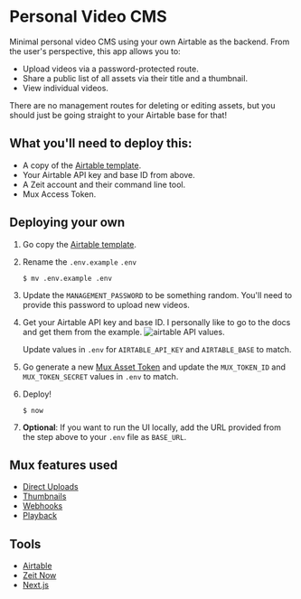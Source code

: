 # Personal Video CMS

Minimal personal video CMS using your own Airtable as the backend. From the user's perspective, this app allows you to:

- Upload videos via a password-protected route.
- Share a public list of all assets via their title and a thumbnail.
- View individual videos.

There are no management routes for deleting or editing assets, but you should just be going straight to your Airtable base for that!

## What you'll need to deploy this:

- A copy of the [Airtable template](https://airtable.com/universe/expKKXTgmWJ76BmVL/airtable-personal-video-cms).
- Your Airtable API key and base ID from above.
- A Zeit account and their command line tool.
- Mux Access Token.

## Deploying your own

1. Go copy the [Airtable template](https://airtable.com/universe/expKKXTgmWJ76BmVL/airtable-personal-video-cms).
2. Rename the `.env.example` `.env`
    ```shell
    $ mv .env.example .env
    ```
3. Update the `MANAGEMENT_PASSWORD` to be something random. You'll need to provide this password to upload new videos.
4. Get your Airtable API key and base ID. I personally like to go to the docs and get them from the example.
    ![airtable API values.](https://mmcc-screenshots.s3.amazonaws.com/Airtable_API_-_Zeit_Personal_CMS_2019-02-12_22-09-48.png)

    Update values in `.env` for `AIRTABLE_API_KEY` and `AIRTABLE_BASE` to match.
5. Go generate a new [Mux Asset Token](https://dashboard.mux.com/settings/access-tokens) and update the `MUX_TOKEN_ID` and `MUX_TOKEN_SECRET` values in `.env` to match.
6. Deploy!
    ```shell
    $ now
    ```

7. **Optional**: If you want to run the UI locally, add the URL provided from the step above to your `.env` file as `BASE_URL`.

## Mux features used

- [Direct Uploads](https://docs.mux.com/v1/docs/direct-upload)
- [Thumbnails](https://docs.mux.com/docs/thumbnail-guide)
- [Webhooks](https://docs.mux.com/docs/webhooks)
- [Playback](https://docs.mux.com/docs/playback)

## Tools

- [Airtable](https://airtable.com)
- [Zeit Now](https://zeit.co/now)
- [Next.js](https://nextjs.org)
